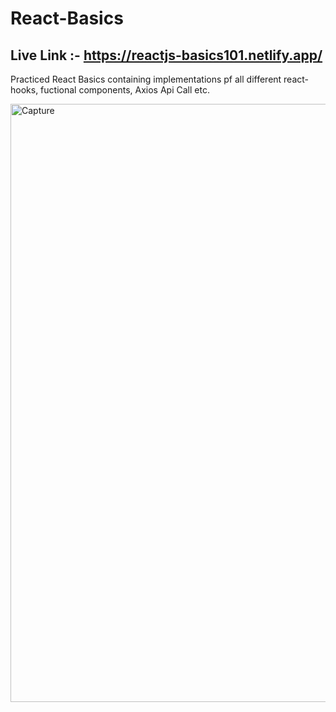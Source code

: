 # React-Basics

## Live Link :- https://reactjs-basics101.netlify.app/

Practiced React Basics containing implementations pf all different react-hooks, fuctional components, Axios Api Call etc.

<img width="957" alt="Capture" src="https://user-images.githubusercontent.com/44071644/223024961-5f05d452-8f10-4e05-9ce9-30350699889b.PNG">
